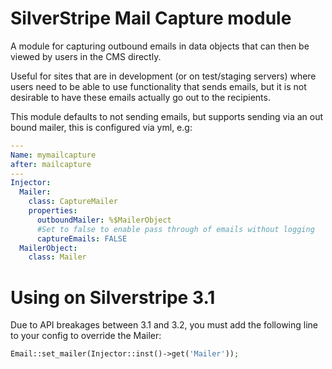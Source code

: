 # SilverStripe Mail Capture module

A module for capturing outbound emails in data objects that can then be viewed
by users in the CMS directly. 

Useful for sites that are in development (or on test/staging servers) where
users need to be able to use functionality that sends emails, but it is not
desirable to have these emails actually go out to the recipients.

This module defaults to not sending emails, but supports sending via an out
bound mailer, this is configured via yml, e.g:

```yml
---
Name: mymailcapture
after: mailcapture
---
Injector:
  Mailer:
    class: CaptureMailer
    properties:
      outboundMailer: %$MailerObject
      #Set to false to enable pass through of emails without logging
      captureEmails: FALSE
  MailerObject:
    class: Mailer
```

# Using on Silverstripe 3.1

Due to API breakages between 3.1 and 3.2, you must add the following line
to your config to override the Mailer:
```php
Email::set_mailer(Injector::inst()->get('Mailer'));
```
